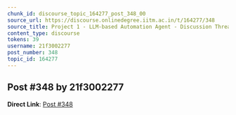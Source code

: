 ```yaml
---
chunk_id: discourse_topic_164277_post_348_00
source_url: https://discourse.onlinedegree.iitm.ac.in/t/164277/348
source_title: Project 1 - LLM-based Automation Agent - Discussion Thread [TDS Jan 2025]
content_type: discourse
tokens: 39
username: 21f3002277
post_number: 348
topic_id: 164277
---
```


## Post #348 by 21f3002277

**Direct Link**: [Post #348](https://discourse.onlinedegree.iitm.ac.in/t/164277/348)
